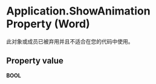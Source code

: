 
# Application.ShowAnimation Property (Word)

此对象或成员已被弃用并且不适合在您的代码中使用。


## Property value

 **BOOL**

